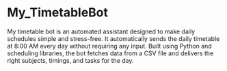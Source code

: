 # My_TimetableBot
My timetable bot is an automated assistant designed to make daily schedules simple and stress-free. It automatically sends the daily timetable at 8:00 AM every day without requiring any input. Built using Python and scheduling libraries, the bot fetches data from a CSV file and delivers the right subjects, timings, and tasks for the day.
